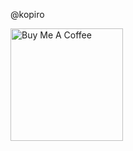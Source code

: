 \@kopiro

<a href="https://www.buymeacoffee.com/kopiro" target="_blank"><img src="https://cdn.buymeacoffee.com/buttons/v2/default-yellow.png" alt="Buy Me A Coffee" width="180px"></a>